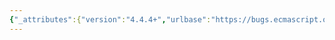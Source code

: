 ```yaml
---
{"_attributes":{"version":"4.4.4+","urlbase":"https://bugs.ecmascript.org/","maintainer":"dherman@mozilla.com"},"bug":{"bug_id":686,"creation_ts":"2012-10-01 16:52:00 -0700","short_desc":"7.8.6: \"TermplateMiddle\"","delta_ts":"2012-10-26 15:34:26 -0700","product":"Draft for 6th Edition","component":"editorial issue","version":"Rev 10: September 27, 2012 Draft","rep_platform":"All","op_sys":"All","bug_status":"RESOLVED","resolution":"FIXED","priority":"Normal","bug_severity":"normal","everconfirmed":true,"reporter":{"uid":"jmdyck","name":"Michael Dyck"},"assigned_to":{"uid":"allen","name":"Allen Wirfs-Brock"},"long_desc":[{"commentid":1804,"comment_count":0,"who":{"uid":"jmdyck","name":"Michael Dyck"},"bug_when":"2012-10-01 16:52:48 -0700","thetext":"In 7.8.6 \"Template Literal Lexical Components\",\nunder \"Static Semantics: TV's and TRV's\",\nrule 3 says:\n     The TV and TRV of TermplateMiddle :: }${ is the empty code unit sequence.\n\nChange \"Termplate\" to \"Template\"."},{"commentid":2062,"comment_count":1,"who":{"uid":"allen","name":"Allen Wirfs-Brock"},"bug_when":"2012-10-25 16:14:48 -0700","thetext":"corrected in rev 11 editor's draft"},{"commentid":2166,"comment_count":2,"who":{"uid":"allen","name":"Allen Wirfs-Brock"},"bug_when":"2012-10-26 15:34:26 -0700","thetext":"in October 26, 2012 release draft"}]}}
---
```

